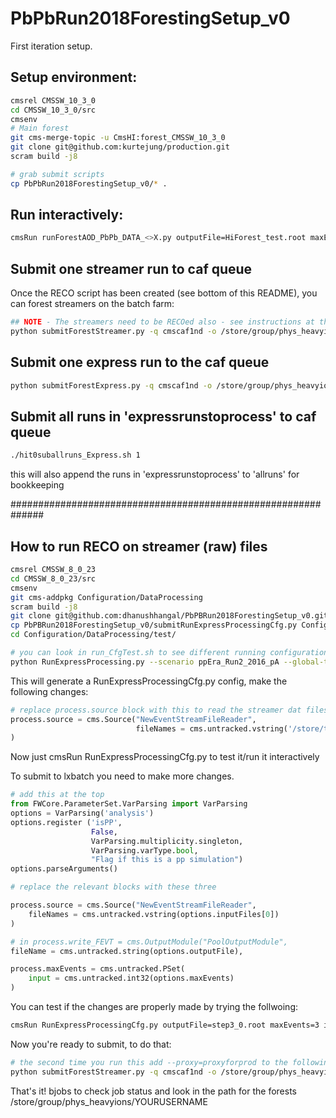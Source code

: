 # PbPbRun2018ForestingSetup_v0

First iteration setup. 

## Setup environment:
```bash
cmsrel CMSSW_10_3_0
cd CMSSW_10_3_0/src
cmsenv
# Main forest
git cms-merge-topic -u CmsHI:forest_CMSSW_10_3_0
git clone git@github.com:kurtejung/production.git
scram build -j8

# grab submit scripts
cp PbPbRun2018ForestingSetup_v0/* .
```

## Run interactively:
```bash
cmsRun runForestAOD_PbPb_DATA_<>X.py outputFile=HiForest_test.root maxEvents=2 inputFiles=root://eoscms//eos/cms/store/express/PARun2016A/ExpressPhysicsPA/FEVT/Express-v1/000/284/755/00000/08BA510B-D6A4-E611-84C9-02163E0141DE.root
```

## Submit one streamer run to caf queue

Once the RECO script has been created (see bottom of this README), you can forest streamers on the batch farm:
```bash
## NOTE - The streamers need to be RECOed also - see instructions at the bottom of this README to get the reco cfg...
python submitForestStreamer.py -q cmscaf1nd -o /store/group/phys_heavyions/dhangal/StreamerForests/v1 -i ExpressPA.*.v1.txt
```

## Submit one express run to the caf queue
```bash
python submitForestExpress.py -q cmscaf1nd -o /store/group/phys_heavyions/dhangal/ExpressForests/v1 -i ExpressForest_*_v1.txt
```

## Submit all runs in 'expressrunstoprocess' to caf queue
```bash
./hit0suballruns_Express.sh 1
```
this will also append the runs in 'expressrunstoprocess' to 'allruns' for bookkeeping


##############################################################

## How to run RECO on streamer (raw) files

```bash
cmsrel CMSSW_8_0_23
cd CMSSW_8_0_23/src
cmsenv
git cms-addpkg Configuration/DataProcessing
scram build -j8
git clone git@github.com:dhanushhangal/PbPBRun2018ForestingSetup_v0.git
cp PbPBRun2018ForestingSetup_v0/submitRunExpressProcessingCfg.py Configuration/DataProcessing/test/
cd Configuration/DataProcessing/test/

# you can look in run_CfgTest.sh to see different running configuration, I will show how to do Express PbPb on DATA
python RunExpressProcessing.py --scenario ppEra_Run2_2016_pA --global-tag 80X_dataRun2_Express_v15 --lfn /some/path/ --fevt
```
This will generate a RunExpressProcessingCfg.py config, make the following changes:
```python
# replace process.source block with this to read the streamer dat files 
process.source = cms.Source("NewEventStreamFileReader",
                            fileNames = cms.untracked.vstring('/store/t0streamer/Data/HIExpress/000/262/548/run262548_ls0333_streamHIExpress_StorageManager.dat')
)
```
Now just cmsRun RunExpressProcessingCfg.py to test it/run it interactively

To submit to lxbatch you need to make more changes.
```python
# add this at the top
from FWCore.ParameterSet.VarParsing import VarParsing
options = VarParsing('analysis')
options.register ('isPP',
                  False,
                  VarParsing.multiplicity.singleton,
                  VarParsing.varType.bool,
                  "Flag if this is a pp simulation")
options.parseArguments()

# replace the relevant blocks with these three

process.source = cms.Source("NewEventStreamFileReader",
    fileNames = cms.untracked.vstring(options.inputFiles[0])
)

# in process.write_FEVT = cms.OutputModule("PoolOutputModule",
fileName = cms.untracked.string(options.outputFile),

process.maxEvents = cms.untracked.PSet(
    input = cms.untracked.int32(options.maxEvents)
)
```

You can test if the changes are properly made by trying the follwoing:
```bash
cmsRun RunExpressProcessingCfg.py outputFile=step3_0.root maxEvents=3 inputFiles=root://eoscms//eos/cms/store/t0streamer/Data/ExpressPA/000/285/216/run285216_ls0045_streamExpressPA_StorageManager.dat
```

Now you're ready to submit, to do that:
```bash
# the second time you run this add --proxy=proxyforprod to the following command , also set the outputpath/username
python submitForestStreamer.py -q cmscaf1nd -o /store/group/phys_heavyions/dhangal/StreamerForests/v1 -i ExpressPA.284755.v1.txt --proxy=proxyforprod
```

That's it! bjobs to check job status and look in the path for the forests /store/group/phys_heavyions/YOURUSERNAME

